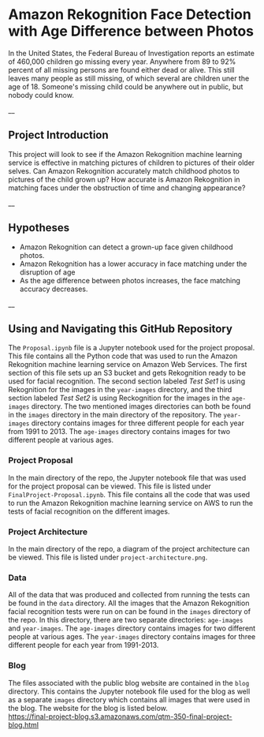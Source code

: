 # Amazon Rekognition Face Detection with Age Difference between Photos  

  In the United States, the Federal Bureau of Investigation reports an estimate of 460,000 children go missing every year. Anywhere from 89 to 92% percent of all missing persons are found either dead or alive. This still leaves many people as still missing, of which several are children uner the age of 18. Someone's missing child could be anywhere out in public, but nobody could know. 
  
__
 
## Project Introduction
  This project will look to see if the Amazon Rekognition machine learning service is effective in matching pictures of children to pictures of their older selves. Can Amazon Rekognition accurately match childhood photos to pictures of the child grown up? How accurate is Amazon Rekognition in matching faces under the obstruction of time and changing appearance?

__

## Hypotheses
  * Amazon Rekognition can detect a grown-up face given childhood photos.
  * Amazon Rekognition has a lower accuracy in face matching under the disruption of age
  * As the age difference between photos increases, the face matching accuracy decreases. 

__

## Using and Navigating this GitHub Repository
  The `Proposal.ipynb` file is a Jupyter notebook used for the project proposal. This file contains all the Python code that was used to run the Amazon Rekognition machine learning service on Amazon Web Services. The first section of this file sets up an S3 bucket and gets Rekognition ready to be used for facial recognition. The second section labeled *Test Set1* is using Rekognition for the images in the `year-images` directory, and the third section labeled *Test Set2* is using Reckognition for the images in the `age-images` directory. The two mentioned images directories can both be found in the `images` directory in the main directory of the repository. The `year-images` directory contains images for three different people for each year from 1991 to 2013. The `age-images` directory contains images for two different people at various ages. 
  
### Project Proposal
  In the main directory of the repo, the Jupyter notebook file that was used for the project proposal can be viewed. This file is listed under `FinalProject-Proposal.ipynb`. This file contains all the code that was used to run the Amazon Rekognition machine learning service on AWS to run the tests of facial recognition on the different images.
  
### Project Architecture
  In the main directory of the repo, a diagram of the project architecture can be viewed. This file is listed under `project-architecture.png`.
  
### Data
  All of the data that was produced and collected from running the tests can be found in the `data` directory. All the images that the Amazon Rekognition facial recognition tests were run on can be found in the `images` directory of the repo. In this directory, there are two separate directories: `age-images` and `year-images`. The `age-images` directory contains images for two different people at various ages. The `year-images` directory contains images for three different people for each year from 1991-2013. 

### Blog  
  The files associated with the public blog website are contained in the `blog` directory. This contains the Jupyter notebook file used for the blog as well as a separate `images` directory which contains all images that were used in the blog. The website for the blog is listed below.  
https://final-project-blog.s3.amazonaws.com/qtm-350-final-project-blog.html
